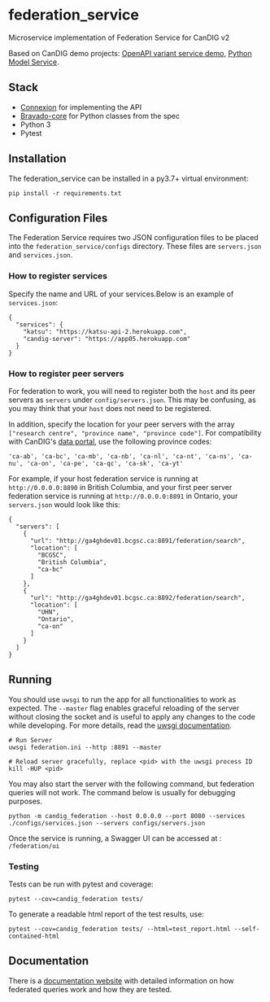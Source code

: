 # federation_service
Microservice implementation of Federation Service for CanDIG v2

Based on CanDIG demo projects: [OpenAPI variant service demo](https://github.com/ljdursi/openapi_calls_example), [Python Model Service](https://github.com/CanDIG/python_model_service).


## Stack

- [Connexion](https://github.com/zalando/connexion) for implementing the API
- [Bravado-core](https://github.com/Yelp/bravado-core) for Python classes from the spec
- Python 3
- Pytest

## Installation

The federation_service can be installed in a py3.7+ virtual environment:

```
pip install -r requirements.txt
```

## Configuration Files

The Federation Service requires two JSON configuration files to be placed into the `federation_service/configs` directory. 
These files are `servers.json` and `services.json`.

### How to register services

Specify the name and URL of your services.Below is an example of `services.json`:

```
{
  "services": {
    "katsu": "https://katsu-api-2.herokuapp.com",
    "candig-server": "https://app05.herokuapp.com"
  }
}
```

### How to register peer servers

For federation to work, you will need to register both the `host` and its peer servers as `servers` under `config/servers.json`. This may be confusing, as you may think that your `host` does not need to be registered.

In addition, specify the location for your peer servers with the array `["research centre", "province name", "province code"]`. For compatibility with CanDIG's [data portal](https://github.com/CanDIG/candig-data-portal), use the following province codes:

`'ca-ab', 'ca-bc', 'ca-mb', 'ca-nb', 'ca-nl', 'ca-nt', 'ca-ns', 'ca-nu', 'ca-on', 'ca-pe', 'ca-qc', 'ca-sk', 'ca-yt'`


For example, if your host federation service is running at `http://0.0.0.0:8890` in British Columbia, and your first 
peer server federation service is running at `http://0.0.0.0:8891` in Ontario, your `servers.json` would look like this:

```
{
  "servers": [
    {
      "url": "http://ga4ghdev01.bcgsc.ca:8891/federation/search",
      "location": [
        "BCGSC",
        "British Columbia",
        "ca-bc"
      ]
    },
    {
      "url": "http://ga4ghdev01.bcgsc.ca:8892/federation/search",
      "location": [
        "UHN",
        "Ontario",
        "ca-on"
      ]
    }
  ]
}
```

## Running

You should use `uwsgi` to run the app for all functionalities to work as expected. The `--master` flag enables graceful reloading of the server without closing the socket and is useful to apply  any changes to the code while developing. For more details, read the [uwsgi documentation](https://uwsgi-docs.readthedocs.io/en/latest/Management.html).

```
# Run Server
uwsgi federation.ini --http :8891 --master

# Reload server gracefully, replace <pid> with the uwsgi process ID
kill -HUP <pid>
```

You may also start the server with the following command, but federation queries will not work. The command below is usually for debugging purposes.

```
python -m candig_federation --host 0.0.0.0 --port 8080 --services ./configs/services.json --servers configs/servers.json
```

Once the service is running, a Swagger UI can be accessed at : `/federation/ui`


### Testing

Tests can be run with pytest and coverage:

```
pytest --cov=candig_federation tests/
```

To generate a readable html report of the test results, use:

```
pytest --cov=candig_federation tests/ --html=test_report.html --self-contained-html
```


## Documentation

There is a [documentation website](https://candig-federation.readthedocs.io/en/latest/index.html) with detailed information on how federated queries work and how they are tested.
